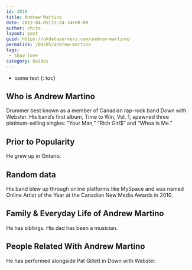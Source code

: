 ```yaml
---
id: 2816
title: Andrew Martino
date: 2012-04-05T22:24:34+00:00
author: chito
layout: post
guid: https://ukdataservers.com/andrew-martino/
permalink: /04/05/andrew-martino
tags:
 - show love
category: Guides
---
```


* some text
{: toc}


## Who is  Andrew Martino
                  
                  
                  
Drummer best known as a member of Canadian rap-rock band Down with Webster. His band&#8217;s first album, Time to Win, Vol. 1, spawned three platinum-selling singles: &#8220;Your Man,&#8221; &#8220;Rich Girl$&#8221; and &#8220;Whoa Is Me.&#8221;
                  
                
                
                
## Prior to Popularity 
                  
                  
                  
He grew up in Ontario.
                  
                
                
                
## Random data 
                  
                  
                  
His band blew up through online platforms like MySpace and was named Online Artist of the Year at the Canadian New Media Awards in 2010.
                  
                
                
                
## Family & Everyday Life of Andrew Martino
                  
                  
                  
He has siblings. His dad has been a musician.
                  
                
                
                
## People Related With  Andrew Martino
                  
                  
                  
He has performed alongside Pat Gillett in Down with Webster.
                  
                
              
            
          
          
          
    
    
  
